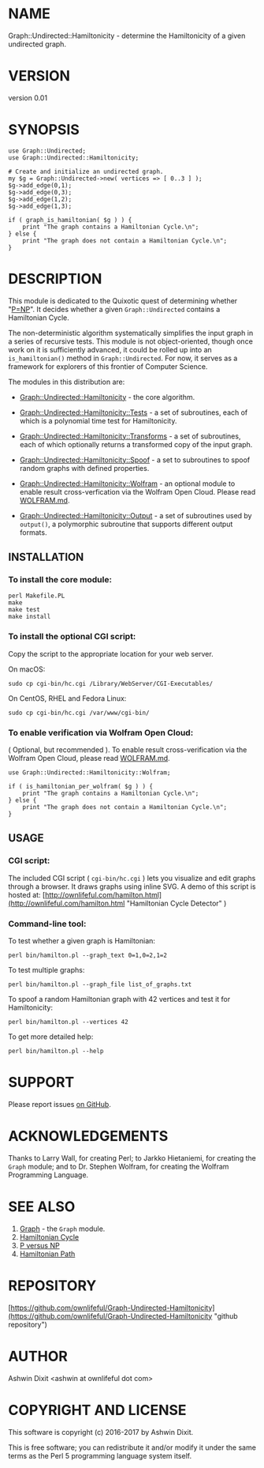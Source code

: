 # NAME

Graph::Undirected::Hamiltonicity - determine the Hamiltonicity of a given undirected graph.

# VERSION

version 0.01


# SYNOPSIS


    use Graph::Undirected;
    use Graph::Undirected::Hamiltonicity;

    # Create and initialize an undirected graph.
    my $g = Graph::Undirected->new( vertices => [ 0..3 ] );
    $g->add_edge(0,1);
    $g->add_edge(0,3);
    $g->add_edge(1,2);
    $g->add_edge(1,3);

    if ( graph_is_hamiltonian( $g ) ) {
        print "The graph contains a Hamiltonian Cycle.\n";
    } else {
        print "The graph does not contain a Hamiltonian Cycle.\n";
    }

# DESCRIPTION


This module is dedicated to the Quixotic quest of determining whether "[P=NP](https://en.wikipedia.org/wiki/P_versus_NP_problem "P versus NP")".
It decides whether a given `Graph::Undirected` contains a Hamiltonian Cycle.

The non-deterministic algorithm systematically simplifies the input graph in a series of recursive tests. This module is not object-oriented, though once work on it is sufficiently advanced, it could be rolled up into an `is_hamiltonian()` method in `Graph::Undirected`. For now, it serves as a framework for explorers of this frontier of Computer Science.

The modules in this distribution are:


* [Graph::Undirected::Hamiltonicity](lib/Graph/Undirected/Hamiltonicity.pod) - the core algorithm.

* [Graph::Undirected::Hamiltonicity::Tests](lib/Graph/Undirected/Hamiltonicity/Tests.pod) - a set of subroutines, each of which is a polynomial time test for Hamiltonicity.

* [Graph::Undirected::Hamiltonicity::Transforms](lib/Graph/Undirected/Hamiltonicity/Transforms.pod) - a set of subroutines, each of which optionally returns a transformed copy of the input graph.

* [Graph::Undirected::Hamiltonicity::Spoof](lib/Graph/Undirected/Hamiltonicity/Spoof.pod) - a set to subroutines to spoof random graphs with defined properties.

* [Graph::Undirected::Hamiltonicity::Wolfram](lib/Graph/Undirected/Hamiltonicity/Wolfram.pod) - an optional module to enable result cross-verfication via the Wolfram Open Cloud. Please read [WOLFRAM.md](WOLFRAM.md "Verification via Wolfram Cloud").

* [Graph::Undirected::Hamiltonicity::Output](lib/Graph/Undirected/Hamiltonicity/Output.pod) - a set of subroutines used by `output()`, a polymorphic subroutine that supports different output formats.

## INSTALLATION

### To install the core module:

    perl Makefile.PL
    make
    make test
    make install




### To install the optional CGI script:

Copy the script to the appropriate location for your web server.


On macOS:


    sudo cp cgi-bin/hc.cgi /Library/WebServer/CGI-Executables/

On CentOS, RHEL and Fedora Linux:

    sudo cp cgi-bin/hc.cgi /var/www/cgi-bin/

### To enable verification via Wolfram Open Cloud:

( Optional, but recommended ). To enable result cross-verification via the Wolfram Open Cloud,
please read [WOLFRAM.md](WOLFRAM.md "Verification via Wolfram Cloud").

    use Graph::Undirected::Hamiltonicity::Wolfram;

    if ( is_hamiltonian_per_wolfram( $g ) ) {
        print "The graph contains a Hamiltonian Cycle.\n";
    } else {
        print "The graph does not contain a Hamiltonian Cycle.\n";
    }

## USAGE

### CGI script:
The included CGI script ( `cgi-bin/hc.cgi` ) lets you visualize and edit graphs through a browser. It draws graphs using inline SVG.
A demo of this script is hosted at: [http://ownlifeful.com/hamilton.html](http://ownlifeful.com/hamilton.html "Hamiltonian Cycle Detector" )


### Command-line tool:

To test whether a given graph is Hamiltonian:


    perl bin/hamilton.pl --graph_text 0=1,0=2,1=2


To test multiple graphs:


    perl bin/hamilton.pl --graph_file list_of_graphs.txt


To spoof a random Hamiltonian graph with 42 vertices and test it for Hamiltonicity:


    perl bin/hamilton.pl --vertices 42



To get more detailed help:


    perl bin/hamilton.pl --help

# SUPPORT

Please report issues [on GitHub](https://github.com/ownlifeful/Graph-Undirected-Hamiltonicity/issues).


# ACKNOWLEDGEMENTS

Thanks to Larry Wall, for creating Perl; to Jarkko Hietaniemi, for creating the `Graph` module; and to Dr. Stephen Wolfram, 
for creating the Wolfram Programming Language.



# SEE ALSO

1. [Graph](http://search.cpan.org/perldoc?Graph "Graph module") - the `Graph` module.
2. [Hamiltonian Cycle](http://mathworld.wolfram.com/HamiltonianCycle.html "Hamiltonian Cycle")
3. [P versus NP](https://en.wikipedia.org/wiki/P_versus_NP_problem "P versus NP")
4. [Hamiltonian Path](https://en.wikipedia.org/wiki/Hamiltonian_path "Hamiltonian Path")

# REPOSITORY

[https://github.com/ownlifeful/Graph-Undirected-Hamiltonicity](https://github.com/ownlifeful/Graph-Undirected-Hamiltonicity "github repository")

# AUTHOR


Ashwin Dixit &lt;ashwin at ownlifeful dot com&gt;


# COPYRIGHT AND LICENSE


This software is copyright (c) 2016-2017 by Ashwin Dixit.

This is free software; you can redistribute it and/or modify it under the same terms as the Perl 5 programming language system itself.
